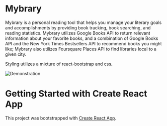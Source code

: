 # Mybrary

Mybrary is a personal reading tool that helps you manage your literary goals and accomplishments by providing book tracking, book searching, and reading statistics.
Mybrary utilizes Google Books API to return relevant information about your favorite books, and a combination of Google Books API and the New York Times Bestsellers API to recommend books you might like; Mybrary also utilizes Foursquare Places API to find libraries local to a given city.

Styling utilizes a mixture of react-bootstrap and css.

![Demonstration](c:/Users/tasla/Downloads/My_video.gif)

# Getting Started with Create React App

This project was bootstrapped with [Create React App](https://github.com/facebook/create-react-app).
